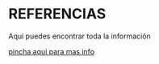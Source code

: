 # REFERENCIAS

Aqui puedes encontrar toda la información

[pincha aqui para mas info](https://es.wikipedia.org/wiki/Sostenibilidad)